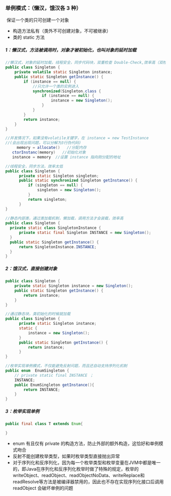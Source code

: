 ### 单例模式：（懒汉，饿汉各 3 种）

​	保证一个类的只可创建一个对象

- 构造方法私有（类外不可创建对象，不可被继承）
- 类的 static 方法

##### 1：懒汉式，方法被调用时，对象才被初始化，也叫对象的延时加载

```java
//懒汉式，对象的延时加载，线程安全，同步代码块，双重检查 Double-Check,效率高（双检锁）
public class Singleton {
    private volatile static Singleton instance;
    public static Singleton getInstance() { 
        if (instance == null) {
            //只允许一个类的实例进入
            synchronized(Singleton.class { 
                if (instance == null) {
                    instance = new Singleton();
                }
            }
        }
        return instance;
    }
}

//并发情况下，如果没有volatile关键字，在 instance = new TestInstance
//(会出现出现问题，可以分解为3行伪代码)
	 memory = allocate()   //分配内存
   ctorInstanc(memory)   //初始化对象
   instance = memory  //设置 instance 指向刚分配的地址

//线程安全，同步方法，效率太低
public class Singleton {
      private static Singleton singleton;
      public static synchronized Singleton getInstance() {
          if (singleton == null) {
              singleton = new Singleton();
          }
          return singleton;
      }
}
                         
//静态内部类，通过类加载机制，懒加载，调用方法才会装载，效率高
public class Singleton {
  private static class SingletonInstance {
      private static final Singleton INSTANCE = new Singleton();
  }
  public static Singleton getInstance() {
      return SingletonInstance.INSTANCE;
  }
}
```

##### 2：饿汉式，直接创建对象

```java
public class Singleton {
    private static Singleton instance = new Singleton();
    public static Singleton getInstance() {
        return instance;
    }
}

//通过静态块，类初始化的时候就加载
public class Singleton {
      private static Singleton instance;
      static {
          instance = new Singleton();
      }
      public static Singleton getInstance() {
          return instance;
      }
}

//枚举实现单例模式，不仅能避免反射问题，而且还自动支持序列化机制
public enum  EnumSingleton {
  	// private static final INSTANCE ；
    INSTANCE;
    public EnumSingleton getInstance(){
        return INSTANCE;
    }
}
```

##### 3：枚举实现单例

```Java
public final class T extends Enum{

}
```

- enum 有且仅有 private 的构造方法，防止外部的额外构造，这恰好和单例模式吻合
- 反射不能创建枚举类型，如果时枚举类型直接抛出异常
- 对于序列化和反序列化，因为每一个枚举类型和枚举变量在JVM中都是唯一的，即Java在序列化和反序列化枚举时做了特殊的规定，枚举的writeObject、readObject、readObjectNoData、writeReplace和readResolve等方法是被编译器禁用的，因此也不存在实现序列化接口后调用 readObject 会破坏单例的问题
